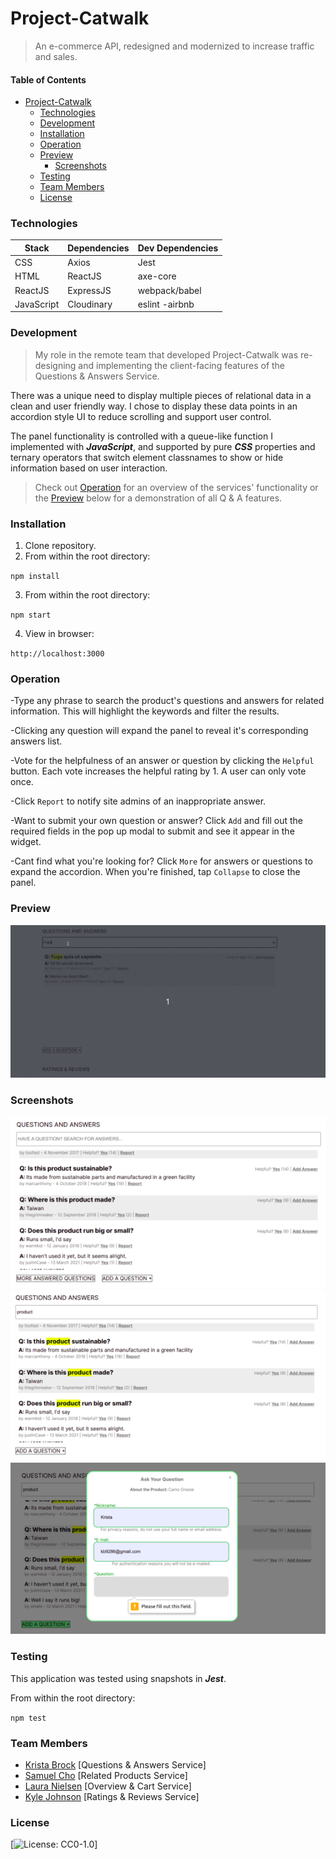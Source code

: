 # Project-Catwalk

> An e-commerce API, redesigned and modernized to increase traffic and sales.

#### Table of Contents

- [Project-Catwalk](#Project-Catwalk)
  - [Technologies](#Technologies)
  - [Development](#Development)
  - [Installation](#Installation)
  - [Operation](#Operation)
  - [Preview](#Preview)
    - [Screenshots](#Screenshots)
  - [Testing](#Testing)
  - [Team Members](#Team_Members)
  - [License](#License)

### Technologies

| Stack      | Dependencies | Dev Dependencies |
| ---------- | ------------ | ---------------- |
| CSS        | Axios        | Jest             |
| HTML       | ReactJS      | axe-core         |
| ReactJS    | ExpressJS    | webpack/babel    |
| JavaScript | Cloudinary   | eslint -airbnb   |

### Development

> My role in the remote team that developed Project-Catwalk was re-designing and implementing the client-facing features of the Questions & Answers Service.

There was a unique need to display multiple pieces of relational data in a clean and user friendly way. I chose to display these data points in an accordion style UI to reduce scrolling and support user control.

The panel functionality is controlled with a queue-like function I implemented with **_JavaScript_**, and supported by pure **_CSS_** properties and ternary operators that switch element classnames to show or hide information based on user interaction.

> Check out [Operation](#Operation) for an overview of the services' functionality or the [Preview](#Preview) below for a demonstration of all Q & A features.

### Installation

1. Clone repository.
2. From within the root directory:

`npm install`

3. From within the root directory:

`npm start`

4. View in browser:

`http://localhost:3000`

### Operation

-Type any phrase to search the product's questions and answers for related information. This will highlight the keywords and filter the results.

-Clicking any question will expand the panel to reveal it's corresponding answers list.

-Vote for the helpfulness of an answer or question by clicking the `Helpful` button. Each vote increases the helpful rating by 1. A user can only vote once.

-Click `Report` to notify site admins of an inappropriate answer.

-Want to submit your own question or answer? Click `Add` and fill out the required fields in the pop up modal to submit and see it appear in the widget.

-Cant find what you're looking for? Click `More` for answers or questions to expand the accordion. When you're finished, tap `Collapse` to close the panel.

### Preview

![Preview](demo/qa-demo.gif)

### Screenshots

![Questions&Answers Widget](demo/qaOverview.png "Questions & Answers Widget")
![Search Highlight Feature](demo/qaSearchHighlight.png "Search Highlight Feature")
![Pop-up Modal](demo/qaModalForm.png "Pop-up Modal")

### Testing

This application was tested using snapshots in **_Jest_**.

From within the root directory:

`npm test`

### Team Members

- [Krista Brock](https://github.com/sereigh) [Questions & Answers Service]
- [Samuel Cho](https://github.com/SamuelCho-ubf) [Related Products Service]
- [Laura Nielsen](https://github.com/VioletGlen) [Overview & Cart Service]
- [Kyle Johnson](https://github.com/KyleJohnson42) [Ratings & Reviews Service]

### License

[![License: CC0-1.0](https://licensebuttons.net/l/zero/1.0/80x15.png)]
